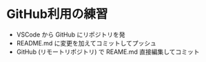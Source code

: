 # GitHub利用の練習
- VSCode から GitHub にリポジトリを発
- README.md に変更を加えてコミットしてプッシュ
- GitHub (リモートリポジトリ) で REAME.md 直接編集してコミット
